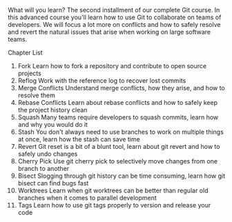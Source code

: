 What will you learn?
The second installment of our complete Git course. In this advanced course you'll learn how to use Git to collaborate on teams of developers. We will focus a lot more on conflicts and how to safely resolve and revert the natural issues that arise when working on large software teams.

Chapter List
1. Fork
Learn how to fork a repository and contribute to open source projects
2. Reflog
Work with the reference log to recover lost commits
3. Merge Conflicts
Understand merge conflicts, how they arise, and how to resolve them
4. Rebase Conflicts
Learn about rebase conflicts and how to safely keep the project history clean
5. Squash
Many teams require developers to squash commits, learn how and why you would do it
6. Stash
You don't always need to use branches to work on multiple things at once, learn how the stash can save time
7. Revert
Git reset is a bit of a blunt tool, learn about git revert and how to safely undo changes
8. Cherry Pick
Use git cherry pick to selectively move changes from one branch to another
9. Bisect
Slogging through git history can be time consuming, learn how git bisect can find bugs fast
10. Worktrees
Learn when git worktrees can be better than regular old branches when it comes to parallel development
11. Tags
Learn how to use git tags properly to version and release your code